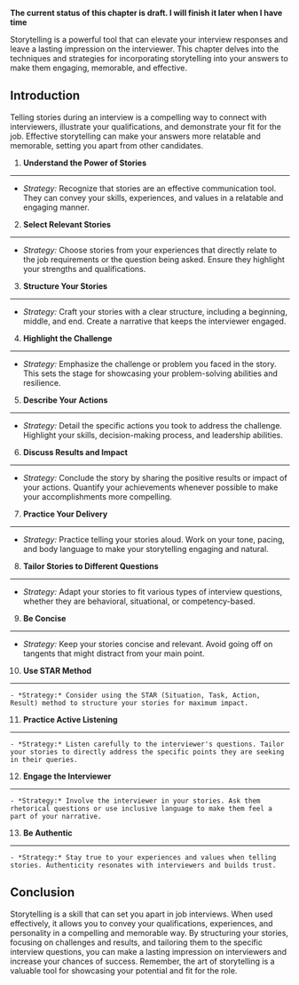 **The current status of this chapter is draft. I will finish it later when I have time**

Storytelling is a powerful tool that can elevate your interview responses and leave a lasting impression on the interviewer. This chapter delves into the techniques and strategies for incorporating storytelling into your answers to make them engaging, memorable, and effective.

Introduction
------------

Telling stories during an interview is a compelling way to connect with interviewers, illustrate your qualifications, and demonstrate your fit for the job. Effective storytelling can make your answers more relatable and memorable, setting you apart from other candidates.

1. **Understand the Power of Stories**
--------------------------------------

* *Strategy:* Recognize that stories are an effective communication tool. They can convey your skills, experiences, and values in a relatable and engaging manner.

2. **Select Relevant Stories**
------------------------------

* *Strategy:* Choose stories from your experiences that directly relate to the job requirements or the question being asked. Ensure they highlight your strengths and qualifications.

3. **Structure Your Stories**
-----------------------------

* *Strategy:* Craft your stories with a clear structure, including a beginning, middle, and end. Create a narrative that keeps the interviewer engaged.

4. **Highlight the Challenge**
------------------------------

* *Strategy:* Emphasize the challenge or problem you faced in the story. This sets the stage for showcasing your problem-solving abilities and resilience.

5. **Describe Your Actions**
----------------------------

* *Strategy:* Detail the specific actions you took to address the challenge. Highlight your skills, decision-making process, and leadership abilities.

6. **Discuss Results and Impact**
---------------------------------

* *Strategy:* Conclude the story by sharing the positive results or impact of your actions. Quantify your achievements whenever possible to make your accomplishments more compelling.

7. **Practice Your Delivery**
-----------------------------

* *Strategy:* Practice telling your stories aloud. Work on your tone, pacing, and body language to make your storytelling engaging and natural.

8. **Tailor Stories to Different Questions**
--------------------------------------------

* *Strategy:* Adapt your stories to fit various types of interview questions, whether they are behavioral, situational, or competency-based.

9. **Be Concise**
-----------------

* *Strategy:* Keep your stories concise and relevant. Avoid going off on tangents that might distract from your main point.

10. **Use STAR Method**
-----------------------

    - *Strategy:* Consider using the STAR (Situation, Task, Action, Result) method to structure your stories for maximum impact.

11. **Practice Active Listening**
---------------------------------

    - *Strategy:* Listen carefully to the interviewer's questions. Tailor your stories to directly address the specific points they are seeking in their queries.

12. **Engage the Interviewer**
------------------------------

    - *Strategy:* Involve the interviewer in your stories. Ask them rhetorical questions or use inclusive language to make them feel a part of your narrative.

13. **Be Authentic**
--------------------

    - *Strategy:* Stay true to your experiences and values when telling stories. Authenticity resonates with interviewers and builds trust.

Conclusion
----------

Storytelling is a skill that can set you apart in job interviews. When used effectively, it allows you to convey your qualifications, experiences, and personality in a compelling and memorable way. By structuring your stories, focusing on challenges and results, and tailoring them to the specific interview questions, you can make a lasting impression on interviewers and increase your chances of success. Remember, the art of storytelling is a valuable tool for showcasing your potential and fit for the role.
